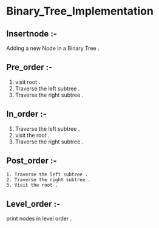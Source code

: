 # Binary_Tree_Implementation

## Insertnode :-
Adding a new Node in a Binary Tree .

## Pre_order :-
 1. visit root .
 2. Traverse the left subtree .
 3. Traverse the right subtree .
 
## In_order :-
   1. Traverse the left subtree .
   2. visit the root .
   3. Traverse the right subtree .
   
## Post_order :-
    1. Traverse the left subtree .
    2. Traverse the right subtree .
    3. Visit the root .
    
 ## Level_order :-
  print nodes in level order .   

